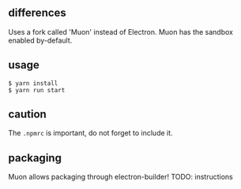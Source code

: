 ## differences
Uses a fork called 'Muon' instead of Electron.
Muon has the sandbox enabled by-default.

## usage

```
$ yarn install
$ yarn run start
```

## caution
The `.npmrc` is important, do not forget to include it.

## packaging
Muon allows packaging through electron-builder!
TODO: instructions